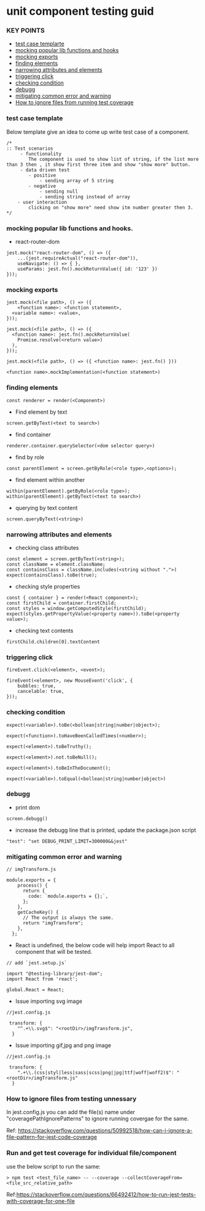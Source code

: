 # unit component testing guid

### KEY POINTS

- [test case templarte](https://github.com/suvel/jest_notes#test-case-template)
- [mocking popular lib functions and hooks](https://github.com/suvel/jest_notes#mocking-popular-lib-functions-and-hooks)
- [mocking exports](https://github.com/suvel/jest_notes#mocking-exports)
- [finding elements](https://github.com/suvel/jest_notes#mocking-exports)
- [narrowing attributes and elements](https://github.com/suvel/jest_notes#narrowing-attributes-and-elements)
- [triggering click](https://github.com/suvel/jest_notes#triggering-click)
- [checking condition](https://github.com/suvel/jest_notes#checking-condition)
- [debugg](https://github.com/suvel/jest_notes#debugg)
- [mitigating common error and warning](https://github.com/suvel/jest_notes#mitigating-common-error-and-warning)
- [How to ignore files from running test coverage](https://stackoverflow.com/questions/50992518/how-can-i-ignore-a-file-pattern-for-jest-code-coverage)

### test case template

Below template give an idea to come up  write test case of a component.

```
/*
:: Test scenarios
     - functionality
        The component is used to show list of string, if the list more than 3 then , it show first three item and show "show more" button.
     - data driven test
        - positive
            - sending array of 5 string
        - negative
            - sending null
            - sending string instead of array
    - user interaction
        clicking on "show more" need show itm number greater then 3.
*/
```

### mocking popular lib functions and hooks.

- react-router-dom

```
jest.mock("react-router-dom", () => ({
    ...(jest.requireActual("react-router-dom")),
    useNavigate: () => { },
    useParams: jest.fn().mockReturnValue({ id: '123' })
}));
```

### mocking exports

```
jest.mock(<file path>, () => ({
    <function name>: <function statement>,
  <variable name>: <value>,
}));
```

```
jest.mock(<file path>, () => ({
  <function name>: jest.fn().mockReturnValue(
    Promise.resolve(<return value>)
  ),
}));
```

```
jest.mock(<file path>, () => ({ <function name>: jest.fn() }))
```

```
<function name>.mockImplementation(<function statement>)
```

### finding elements

```
const renderer = render(<Component>)
```

- Find element by text

```
screen.getByText(<text to search>)
```

- find container

```
renderer.container.querySelector(<dom selector query>)
```

- find by role

```
const parentElement = screen.getByRole(<role type>,<options>);
```

- find element within another

```
within(parentElement).getByRole(<role type>);
within(parentElement).getByText(<text to search>)
```

- querying by text content

```
screen.queryByText(<string>)
```

### narrowing attributes and elements

- checking class attributes

```
const element = screen.getByText(<string>);
const className = element.className;
const containsClass = className.includes(<string without ".">)
expect(containsClass).toBe(true);
```

- checking style properties

```
const { container } = render(<React component>);
const firstChild = container.firstChild;
const styles = window.getComputedStyle(firstChild);
expect(styles.getPropertyValue(<property name>)).toBe(<property value>);
```

- checking text contents

```
firstChild.children[0].textContent
```

### triggering click

```
fireEvent.click(<element>, <event>);
```

```
fireEvent(<element>, new MouseEvent('click', {
    bubbles: true,
    cancelable: true,
}));
```

### checking condition

```
expect(<variable>).toBe(<bollean|string|number|object>);
```

```
expect(<function>).toHaveBeenCalledTimes(<number>);
```

```
expect(<element>).toBeTruthy();
```

```
expect(<element>).not.toBeNull();
```

```
expect(<element>).toBeInTheDocument();
```

```
expect(<variable>).toEqual(<bollean|string|number|object>)
```

### debugg

- print dom

```
screen.debugg()
```

- increase the debugg line that is printed, update the package.json script

```
"test": "set DEBUG_PRINT_LIMIT=300000&&jest"
```

### mitigating common error and warning

```
// imgTransform.js

module.exports = {
    process() {
      return {
        code: `module.exports = {};`,
      };
    },
    getCacheKey() {
      // The output is always the same.
      return "imgTransform";
    },
  };
```

- React is undefined, the below code will help import React to all component that will be tested.

```
// add `jest.setup.js`

import "@testing-library/jest-dom";
import React from 'react';

global.React = React;
```

- Issue importing svg image

```
//jest.config.js

 transform: {
    "^.+\\.svg$": "<rootDir>/imgTransform.js",
  }
```

- Issue importing gif,jpg and png image

```
//jest.config.js

 transform: {
    ".+\\.(css|styl|less|sass|scss|png|jpg|ttf|woff|woff2)$": "<rootDir>/imgTransform.js"
  }
```

### How to ignore files from testing unnessary

In jest.config.js you can add the file(s) name under "coveragePathIgnorePatterns" to ignore running  covergae for the same.

Ref: https://stackoverflow.com/questions/50992518/how-can-i-ignore-a-file-pattern-for-jest-code-coverage

### Run and get test coverage for individual file/component

use the below script to run the same:
```
> npm test <test_file_name> -- --coverage --collectCoverageFrom=<file_src_relative_path>
```
Ref:https://stackoverflow.com/questions/66492412/how-to-run-jest-tests-with-coverage-for-one-file

